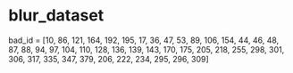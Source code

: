 # blur_dataset

bad_id = [10, 86, 121, 164, 192, 195, 17, 36, 47, 53, 89, 106, 154, 44, 46, 48, 87, 88, 94, 97, 104, 110, 128, 136, 139,
          143, 170, 175, 205, 218, 255, 298, 301, 306, 317, 335, 347, 379, 206, 222, 234, 295, 296, 309]
